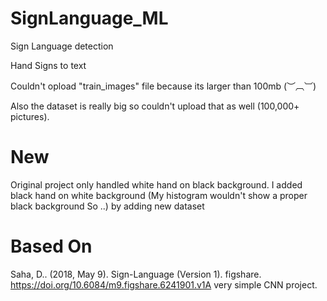 # SignLanguage_ML

Sign Language detection

Hand Signs to text

Couldn't opload "train_images" file because its larger than 100mb (︶︹︺)

Also the dataset is really big so couldn't upload that as well (100,000+ pictures).

# New

Original project only handled white hand on black background. I added black hand on white background (My histogram wouldn't show a proper black background So ..) by adding new dataset

# Based On
Saha, D.. (2018, May 9). Sign-Language (Version 1). figshare. https://doi.org/10.6084/m9.figshare.6241901.v1A very simple CNN project.
